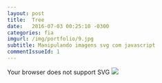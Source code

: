```yaml
---
layout: post
title:  Tree
date:   2016-07-03 00:25:10 -0300
categories: fia
imgurl: /img/portfolio/9.jpg
subtitle: Manipulando imagens svg com javascript
commentIssueId: 1
---
```

<object type="image/svg+xml" data="/img/portfolio/tree_.svg">
    Your browser does not support SVG
</object>
<img src="/img/portfolio/tree_.svg">
